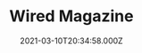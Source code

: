 ---
collection_archive: false
collection_category:
  - Award Winning
  - Editorial
  - Reportage
  - Color
  - Portraits
  - Environments
collection_content: 
collection_cover: https://d1sf55qlb7p6hz.cloudfront.net/gunsite_cover-1.jpg
collection_cover_mobile: https://d1sf55qlb7p6hz.cloudfront.net/verticalcovers-50.jpg
collection_description: >-
  Commissioned after the insurrection, these works explore the growing tactical
  industry that teaches American civilians to fight like Special Ops forces.
  Photographed at Gunsite Academy, the longest running civilian tactical firearm
  training facility.


  Featured in the upcoming American Photography Annual (AP38) as one of the
  year's best works.
collection_description_alignment: center
collection_exhibition: []
collection_filter: Commissioned + Stock
collection_hidden: false
collection_meta: I Am Not a Soldier, but I Have Been Trained to Kill
collection_meta_2: ""
collection_press: []
collection_preview:
  - https://d1sf55qlb7p6hz.cloudfront.net/gunsite-thumb-cover-1.jpg
  - https://d1sf55qlb7p6hz.cloudfront.net/gunsite-thumb-cover-2.jpg
  - https://d1sf55qlb7p6hz.cloudfront.net/gunsite-thumb-cover-3.jpg
  - https://d1sf55qlb7p6hz.cloudfront.net/gunsite-thumb-cover-4.jpg
cover_image: 
date: 2021-03-10T20:34:58.000Z
description: 
hide_footer: true 
navigation_theme: black
px_extra: true
row_alignment: between
slug: gunsite
theme_color: "#B0FFC5"
theme_color_all_works: "#F8FDA8"
title: Wired Magazine
seo:
  meta_description: 
  meta_title: 
collection_awards:
  - content: |-
      **2022**  
      AP 38: American Photography Annual 38  
      Best Editorial Series
    icon: 
    template: popup-text-element
    url: 
collection_blocks:
  - _bookshop_name: collections/media-row-start
    row_alignment: between
  - _bookshop_name: collections/media-element
    align_y:  
    caption: 
    color: "#DCE3F3"
    image:  https://d1sf55qlb7p6hz.cloudfront.net/rieser-gunsite-1.jpg
    margin_left: '20'
    margin_right: '0'
    margin_y: '100'
    width: '40'
  - _bookshop_name: collections/media-row
    row_alignment: between
  - _bookshop_name: collections/media-element
    align_y:  
    caption: 
    color: "#EFE5DD"
    image:  https://d1sf55qlb7p6hz.cloudfront.net/rieser-gunsite-2.jpg
    margin_left: '0'
    margin_right: '0'
    margin_y: '100'
    width: '30'
  - _bookshop_name: collections/media-element
    align_y:  
    caption: 
    color: "#C6E2D4"
    image:  https://d1sf55qlb7p6hz.cloudfront.net/rieser-gunsite-3.jpg
    margin_left: '0'
    margin_right: '5'
    margin_y: '300'
    width: '60'
  - _bookshop_name: collections/media-row
    row_alignment: between
  - _bookshop_name: collections/media-text
    align_y: start
    background_color: ""
    background_image_toggle: false
    block: media-text
    caption_css: 
    font_weight: normal
    image: 
    image_css: 
    margin_left: '20'
    margin_right: '0'
    margin_y: '200'
    parallax: true
    text: _“You ask yourself, Is my world safe?’_
    text_alignment: left
    text_color: "#000000"
    text_size: 6xl
    text_tracking: normal
    width: '60'
  - _bookshop_name: collections/media-row
    row_alignment: between
  - _bookshop_name: collections/media-element
    align_y:  
    caption: 
    color: "#D8D7E3"
    image:  https://d1sf55qlb7p6hz.cloudfront.net/rieser-gunsite-4.jpg
    margin_left: '5'
    margin_right: '0'
    margin_y: '50'
    width: '50'
  - _bookshop_name: collections/media-element
    align_y:  
    caption: 
    color: "#EDE5DE"
    image:  https://d1sf55qlb7p6hz.cloudfront.net/rieser-gunsite-5.jpg
    margin_left: '0'
    margin_right: '15'
    margin_y: '200'
    width: '25'
  - _bookshop_name: collections/media-row
    row_alignment: between
  - _bookshop_name: collections/media-element
    align_y:  
    caption: 
    color: "#EFCAB3"
    image:  https://d1sf55qlb7p6hz.cloudfront.net/rieser-gunsite-6.jpg
    margin_left: '45'
    margin_right: '0'
    margin_y: '100'
    width: '40'
  - _bookshop_name: collections/media-row
    row_alignment: between
  - _bookshop_name: collections/media-element
    align_y:  
    caption: 
    color: "#F8EBCC"
    image:  https://d1sf55qlb7p6hz.cloudfront.net/rieser-gunsite-7.jpg
    margin_left: '35'
    margin_right: '0'
    margin_y: '100'
    width: '20'
  - _bookshop_name: collections/media-row
    row_alignment: between
  - _bookshop_name: collections/media-element
    align_y:  
    caption: 
    color: "#DCEDF8"
    image: https://d1sf55qlb7p6hz.cloudfront.net/rieser-gunsite-8.jpg
    margin_left: '20'
    margin_right: '0'
    margin_y: '100'
    width: '66'
  - _bookshop_name: collections/media-row
    row_alignment: between
  - _bookshop_name: collections/media-element
    align_y:  
    caption: 
    color: "#F3E1D4"
    image:  https://d1sf55qlb7p6hz.cloudfront.net/rieser-gunsite-9.jpg
    margin_left: '5'
    margin_right: '0'
    margin_y: '100'
    width: '40'
  - _bookshop_name: collections/media-element
    align_y:  
    caption: 
    color: "#F4DFE7"
    image:  https://d1sf55qlb7p6hz.cloudfront.net/rieser-gunsite-10.jpg
    margin_left: '0'
    margin_right: '0'
    margin_y: '600'
    width: '50'
  - _bookshop_name: collections/media-row
    row_alignment: between
  - _bookshop_name: collections/media-text
    align_y: start
    background_color: ""
    background_image_toggle: false
    block: media-text
    caption_css: 
    font_weight: normal
    image: 
    image_css: 
    margin_left: '30'
    margin_right: '0'
    margin_y: '-200'
    parallax: true
    text: >-
      _"You should feel angry at the target,” he growled in my ear. “It’s gonna
      make you do something you’re gonna feel for the rest of your life.”_
    text_alignment: left
    text_color: "#000000"
    text_size: 4xl
    text_tracking: normal
    width: '40'
  - _bookshop_name: collections/media-row
    row_alignment: between
  - _bookshop_name: collections/media-element
    align_y:  
    caption: 
    color: "#D5F4F6"
    image:  https://d1sf55qlb7p6hz.cloudfront.net/rieser-gunsite-11.jpg
    margin_left: '25'
    margin_right: '0'
    margin_y: '100'
    width: '40'
  - _bookshop_name: collections/media-row
    row_alignment: between
  - _bookshop_name: collections/media-element
    align_y:  
    caption: 
    color: "#F9D1BC"
    image:  https://d1sf55qlb7p6hz.cloudfront.net/rieser-gunsite-12.jpg
    margin_left: '15'
    margin_right: '0'
    margin_y: '100'
    width: '33'
  - _bookshop_name: collections/media-element
    align_y:  
    caption: 
    color: "#CCE3FA"
    image:  https://d1sf55qlb7p6hz.cloudfront.net/rieser-gunsite-13.jpg
    margin_left: '0'
    margin_right: '25'
    margin_y: '500'
    width: '20'
  - _bookshop_name: collections/media-row
    row_alignment: between
  - _bookshop_name: collections/media-element
    align_y:  
    caption: 
    color: "#F0F3D4"
    image:  https://d1sf55qlb7p6hz.cloudfront.net/rieser-gunsite-14.jpg
    margin_left: '30'
    margin_right: '0'
    margin_y: '100'
    width: '66'
  - _bookshop_name: collections/media-row
    row_alignment: between
  - _bookshop_name: collections/media-text
    align_y: start
    background_color: ""
    background_image_toggle: false
    block: media-text
    caption_css: 
    font_weight: 
    image: 
    image_css: 
    margin_left: '10'
    margin_right: '0'
    margin_y: '500'
    parallax: true
    text: >-
      _“Certainly there is no hunting like the hunting of man and those who have
      hunted armed men long enough and liked it, never really care for anything
      else thereafter.”_
    text_alignment: left
    text_color: "#000000"
    text_size: 4xl
    text_tracking: normal
    width: '30'
  - _bookshop_name: collections/media-element
    align_y:  
    caption: 
    color: "#EADEF4"
    image:  https://d1sf55qlb7p6hz.cloudfront.net/rieser-gunsite-15.jpg
    margin_left: '0'
    margin_right: '10'
    margin_y: '100'
    width: '40'
  - _bookshop_name: collections/media-row
    row_alignment: between
  - _bookshop_name: collections/media-element
    align_y:  
    caption: 
    color: "#D0F1F0"
    image:  https://d1sf55qlb7p6hz.cloudfront.net/rieser-gunsite-16.jpg
    margin_left: '30'
    margin_right: '0'
    margin_y: '100'
    width: '50'
  - _bookshop_name: collections/media-row
    row_alignment: between
  - _bookshop_name: collections/media-element
    align_y:  
    caption: 
    color: "#F1E3CF"
    image:  https://d1sf55qlb7p6hz.cloudfront.net/rieser-gunsite-17.jpg
    margin_left: '10'
    margin_right: '0'
    margin_y: '100'
    width: '40'
  - _bookshop_name: collections/media-row
    row_alignment: between
  - _bookshop_name: collections/media-element
    align_y:  
    caption: 
    color: "#D5D9F0"
    image:  https://d1sf55qlb7p6hz.cloudfront.net/rieser-gunsite-19.jpg
    margin_left: '15'
    margin_right: '0'
    margin_y: '100'
    width: '25'
  - _bookshop_name: collections/media-element
    align_y:  
    caption: 
    color: "#F9DECE"
    image:  https://d1sf55qlb7p6hz.cloudfront.net/rieser-gunsite-18.jpg
    margin_left: '0'
    margin_right: '5'
    margin_y: '300'
    width: '50'
  - _bookshop_name: collections/media-row
    row_alignment: between
  - _bookshop_name: collections/media-text
    align_y: start
    background_color: "#FFFFFF"
    background_image_toggle: false
    block: media-text
    caption_css: 
    font_weight: normal
    image: 
    image_css: 
    margin_left: '10'
    margin_right: '0'
    margin_y: '200'
    parallax: true
    text: _“Refuse to be a victim"_
    text_alignment: left
    text_color: "#000000"
    text_size: 4xl
    text_tracking: normal
    width: '40'
  - _bookshop_name: collections/media-motion
    align_y: start
    block_aspect_ratio: 3x2
    caption: 
    color: "#E8D6F1"
    image:  
    margin_left: '0'
    margin_right: '10'
    margin_y: '100'
    show_controls: false
    vimeo_id: 522470092
    width: '40'
  - _bookshop_name: collections/media-row
    row_alignment: between
  - _bookshop_name: collections/media-element
    align_y:  
    caption: 
    color: "#CCE1F3"
    image:  https://d1sf55qlb7p6hz.cloudfront.net/rieser-gunsite-20.jpg
    margin_left: '30'
    margin_right: '0'
    margin_y: '100'
    width: '45'
  - _bookshop_name: collections/media-row
    row_alignment: between
  - _bookshop_name: collections/media-element
    align_y:  
    caption: 
    color: "#D8F3D8"
    image: https://d1sf55qlb7p6hz.cloudfront.net/rieser-gunsite-21.jpg
    margin_left: '10'
    margin_right: '0'
    margin_y: '100'
    width: '30'
  - _bookshop_name: collections/media-row
    row_alignment: between
  - _bookshop_name: collections/media-element
    align_y:  
    caption: 
    color: "#FBC1A2"
    image:  https://d1sf55qlb7p6hz.cloudfront.net/rieser-gunsite-22.jpg
    margin_left: '20'
    margin_right: '0'
    margin_y: '100'
    width: '66'
  - _bookshop_name: collections/media-row
    row_alignment: between
  - _bookshop_name: collections/media-text
    align_y: start
    background_color: ""
    background_image_toggle: false
    block: media-text
    caption_css: 
    font_weight: normal
    image: 
    image_css: 
    margin_left: '10'
    margin_right: '0'
    margin_y: '-100'
    parallax: true
    text: >-
      _“We’re not teaching you how to shoot,” he said sternly. “We’re teaching
      you how to fight when death comes to your door.”_
    text_alignment: left
    text_color: "#000000"
    text_size: 4xl
    text_tracking: normal
    width: '25'
  - _bookshop_name: collections/media-row
    row_alignment: between
  - _bookshop_name: collections/media-element
    align_y:  
    caption: 
    color: "#EDDAF0"
    image:  https://d1sf55qlb7p6hz.cloudfront.net/rieser-gunsite-23.jpg
    margin_left: '5'
    margin_right: '0'
    margin_y: '200'
    width: '33'
  - _bookshop_name: collections/media-element
    align_y:  
    caption: 
    color: "#F6F1D0"
    image:  https://d1sf55qlb7p6hz.cloudfront.net/rieser-gunsite-24.jpg
    margin_left: '0'
    margin_right: '15'
    margin_y: '700'
    width: '33'
  - _bookshop_name: collections/media-text
    align_y: start
    background_color: ""
    background_image_toggle: false
    block: media-text
    caption_css: 
    font_weight: 
    image: 
    image_css: 
    margin_left: '10'
    margin_right: '0'
    margin_y: '50'
    parallax: true
    text: >-
      _He believes Joe Biden’s election was a coup, one that is be up to the
      American people to rectify: “Serious times require serious Americans.”_
    text_alignment: left
    text_color: ""
    text_size: 4xl
    text_tracking: normal
    width: '60'
  - _bookshop_name: collections/media-row
    row_alignment: between
  - _bookshop_name: collections/media-element
    align_y:  
    caption: 
    color: "#D8E9BA"
    image:  https://d1sf55qlb7p6hz.cloudfront.net/rieser-gunsite-25.jpg
    margin_left: '25'
    margin_right: '0'
    margin_y: '100'
    width: '40'
  - _bookshop_name: collections/media-row
    row_alignment: between
  - _bookshop_name: collections/media-element
    align_y:  
    caption: 
    color: "#DDEDF6"
    image:  https://d1sf55qlb7p6hz.cloudfront.net/rieser-gunsite-26.jpg
    margin_left: '5'
    margin_right: '0'
    margin_y: '100'
    width: '40'
  - _bookshop_name: collections/media-row
    row_alignment: between
  - _bookshop_name: collections/media-element
    align_y:  
    caption: 
    color: "#FFEBDA"
    image:  https://d1sf55qlb7p6hz.cloudfront.net/rieser-gunsite-27.jpg
    margin_left: '25'
    margin_right: '0'
    margin_y: '100'
    width: '66'
  - _bookshop_name: collections/media-row
    row_alignment: between
  - _bookshop_name: collections/media-element
    align_y:  
    caption: 
    color: "#FBFAC0"
    image:  https://d1sf55qlb7p6hz.cloudfront.net/rieser-gunsite-28.jpg
    margin_left: '5'
    margin_right: '0'
    margin_y: '400'
    width: '60'
  - _bookshop_name: collections/media-element
    align_y:  
    caption: 
    color: "#DDFFE6"
    image:  https://d1sf55qlb7p6hz.cloudfront.net/rieser-gunsite-29.jpg
    margin_left: '0'
    margin_right: '0'
    margin_y: '50'
    width: '30'
  - _bookshop_name: collections/media-row
    row_alignment: between
  - _bookshop_name: collections/media-element
    align_y:  
    caption: 
    color: "#ECDDFF"
    image:  https://d1sf55qlb7p6hz.cloudfront.net/rieser-gunsite-30.jpg
    margin_left: '10'
    margin_right: '0'
    margin_y: '100'
    width: '50'
  - _bookshop_name: collections/media-text
    align_y: start
    background_color: "#FFFFFF"
    background_image_toggle: false
    block: media-text
    caption_css: 
    font_weight: normal
    image: 
    image_css: 
    margin_left: '0'
    margin_right: '0'
    margin_y: '200'
    parallax: true
    text: _Community sounds really great, but it is not an inclusive concept._
    text_alignment: left
    text_color: ""
    text_size: 4xl
    text_tracking: tight
    width: '40'
  - _bookshop_name: collections/media-row
    row_alignment: between
  - _bookshop_name: collections/media-element
    align_y:  
    caption: 
    color: "#DDF1FF"
    image:  https://d1sf55qlb7p6hz.cloudfront.net/rieser-gunsite-31.jpg
    margin_left: '20'
    margin_right: '0'
    margin_y: '100'
    width: '60'
  - _bookshop_name: collections/media-row
    row_alignment: between
  - _bookshop_name: collections/media-element
    align_y:  
    caption: 
    color: "#DDFFE6"
    image:  https://d1sf55qlb7p6hz.cloudfront.net/rieser-gunsite-32.jpg
    margin_left: '30'
    margin_right: '0'
    margin_y: '300'
    width: '30'
  - _bookshop_name: collections/media-element
    align_y:  
    caption: 
    color: "#FFEFDD"
    image:  https://d1sf55qlb7p6hz.cloudfront.net/rieser-gunsite-33.jpg
    margin_left: '0'
    margin_right: '5'
    margin_y: '100'
    width: '25'
  - _bookshop_name: collections/media-row
    row_alignment: between
  - _bookshop_name: collections/media-element
    align_y: start
    caption: 
    color: "#F6F7A0"
    image:  https://d1sf55qlb7p6hz.cloudfront.net/rieser-gunsite-34.jpg
    margin_left: '10'
    margin_right: '0'
    margin_y: '200'
    width: '66'
  - _bookshop_name: collections/media-row-end
---